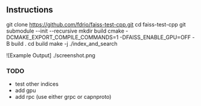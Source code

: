 ## Instructions
git clone https://github.com/fdrio/faiss-test-cpp.git
cd faiss-test-cpp
git submodule --init --recursive
mkdir build
cmake -DCMAKE_EXPORT_COMPILE_COMMANDS=1 -DFAISS_ENABLE_GPU=OFF -B build .
cd build 
make -j
./index_and_search

![Example Output] ./screenshot.png

### TODO
- test other indices
- add gpu 
- add rpc (use either grpc or capnproto)
